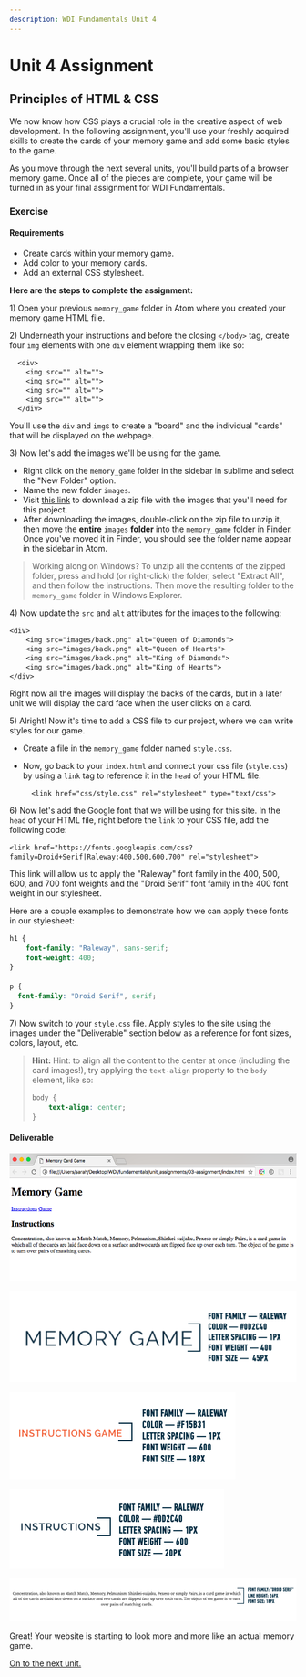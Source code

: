 ```yaml
---
description: WDI Fundamentals Unit 4
---
```


# Unit 4 Assignment

## Principles of HTML & CSS

We now know how CSS plays a crucial role in the creative aspect of web development. In the following assignment, you'll use your freshly acquired skills to create the cards of your memory game and add some basic styles to the game.

As you move through the next several units, you'll build parts of a browser memory game. Once all of the pieces are complete, your game will be turned in as your final assignment for WDI Fundamentals.

### Exercise

#### Requirements

* Create cards within your memory game.
* Add color to your memory cards.
* Add an external CSS stylesheet.

**Here are the steps to complete the assignment:**

1\) Open your previous `memory_game` folder in Atom where you created your memory game HTML file.

2\) Underneath your instructions and before the closing `</body>` tag, create four `img` elements with one `div` element wrapping them like so:

```markup
  <div>
    <img src="" alt="">
    <img src="" alt="">
    <img src="" alt="">
    <img src="" alt="">
  </div>
```

You'll use the `div` and `img`s to create a "board" and the individual "cards" that will be displayed on the webpage.

3\) Now let's add the images we'll be using for the game.

* Right click on the `memory_game` folder in the sidebar in sublime and select the "New Folder" option.
* Name the new folder `images`.
* Visit [this link](https://drive.google.com/file/d/0B3vwi9JWe-1OVW02S25tQ2ZVNVE/view?usp=sharing) to download a zip file with the images that you'll need for this project.
* After downloading the images, double-click on the zip file to unzip it, then move the **entire** `images` **folder** into the `memory_game` folder in Finder. Once you've moved it in Finder, you should see the folder name appear in the sidebar in Atom.

> Working along on Windows? To unzip all the contents of the zipped folder, press and hold \(or right-click\) the folder, select "Extract All", and then follow the instructions. Then move the resulting folder to the `memory_game` folder in Windows Explorer.

4\) Now update the `src` and `alt` attributes for the images to the following:

```markup
<div>
    <img src="images/back.png" alt="Queen of Diamonds">
    <img src="images/back.png" alt="Queen of Hearts">
    <img src="images/back.png" alt="King of Diamonds">
    <img src="images/back.png" alt="King of Hearts">
</div>
```

Right now all the images will display the backs of the cards, but in a later unit we will display the card face when the user clicks on a card.

5\) Alright! Now it's time to add a CSS file to our project, where we can write styles for our game.

* Create a file in the `memory_game` folder named `style.css`.
* Now, go back to your `index.html` and connect your css file \(`style.css`\) by using a `link` tag to reference it in the `head` of your HTML file.

  ```markup
    <link href="css/style.css" rel="stylesheet" type="text/css">
  ```

6\) Now let's add the Google font that we will be using for this site. In the `head` of your HTML file, right before the `link` to your CSS file, add the following code:

```markup
<link href="https://fonts.googleapis.com/css?family=Droid+Serif|Raleway:400,500,600,700" rel="stylesheet">
```

This link will allow us to apply the "Raleway" font family in the 400, 500, 600, and 700 font weights and the "Droid Serif" font family in the 400 font weight in our stylesheet.

Here are a couple examples to demonstrate how we can apply these fonts in our stylesheet:

```css
h1 {
    font-family: "Raleway", sans-serif;
    font-weight: 400;
}

p {
  font-family: "Droid Serif", serif;
}
```

7\) Now switch to your `style.css` file. Apply styles to the site using the images under the "Deliverable" section below as a reference for font sizes, colors, layout, etc.

> **Hint:** Hint: to align all the content to the center at once \(including the card images!\), try applying the `text-align` property to the `body` element, like so:
>
> ```css
> body {
>     text-align: center;
> }
> ```

#### Deliverable

![](../.gitbook/assets/deliverable%20%281%29.png)

![](../.gitbook/assets/h1.png)

![](../.gitbook/assets/anchors.png)

![](../.gitbook/assets/h2.png)

![](../.gitbook/assets/p.png)

Great! Your website is starting to look more and more like an actual memory game.

[On to the next unit.](../layout-basics-intro/)


